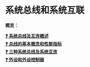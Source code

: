 # 系统总线和系统互联

**概览：**

**[:question: 系统总线及互连概述](#系统总线及互连概述)**  
**[:question: 总线的基本概念和性能指标](#总线的基本概念和性能指标)**  
**[:question: 三种系统总线及系统互连](#三种系统总线及系统互连)**  
**[:question: 外设和外设控制器](#外设和外设控制器)**  

